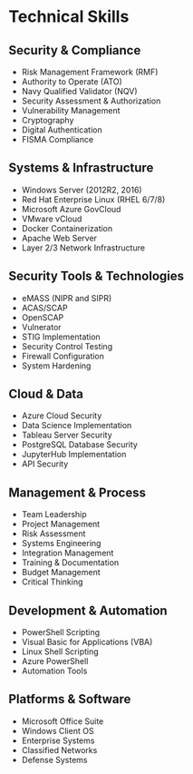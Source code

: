 # Technical Skills

## Security & Compliance
- Risk Management Framework (RMF)
- Authority to Operate (ATO)
- Navy Qualified Validator (NQV)
- Security Assessment & Authorization
- Vulnerability Management
- Cryptography
- Digital Authentication
- FISMA Compliance

## Systems & Infrastructure
- Windows Server (2012R2, 2016)
- Red Hat Enterprise Linux (RHEL 6/7/8)
- Microsoft Azure GovCloud
- VMware vCloud
- Docker Containerization
- Apache Web Server
- Layer 2/3 Network Infrastructure

## Security Tools & Technologies
- eMASS (NIPR and SIPR)
- ACAS/SCAP
- OpenSCAP
- Vulnerator
- STIG Implementation
- Security Control Testing
- Firewall Configuration
- System Hardening

## Cloud & Data
- Azure Cloud Security
- Data Science Implementation
- Tableau Server Security
- PostgreSQL Database Security
- JupyterHub Implementation
- API Security

## Management & Process
- Team Leadership
- Project Management
- Risk Assessment
- Systems Engineering
- Integration Management
- Training & Documentation
- Budget Management
- Critical Thinking

## Development & Automation
- PowerShell Scripting
- Visual Basic for Applications (VBA)
- Linux Shell Scripting
- Azure PowerShell
- Automation Tools

## Platforms & Software
- Microsoft Office Suite
- Windows Client OS
- Enterprise Systems
- Classified Networks
- Defense Systems